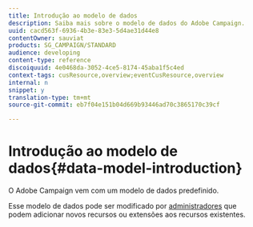 ```yaml
---
title: Introdução ao modelo de dados
description: Saiba mais sobre o modelo de dados do Adobe Campaign.
uuid: cacd563f-6936-4b3e-83e3-5d4ae31d44e8
contentOwner: sauviat
products: SG_CAMPAIGN/STANDARD
audience: developing
content-type: reference
discoiquuid: 4e0468da-3052-4ce5-8174-45aba1f5c4ed
context-tags: cusResource,overview;eventCusResource,overview
internal: n
snippet: y
translation-type: tm+mt
source-git-commit: eb7f04e151b04d669b93446ad70c3865170c39cf

---
```



# Introdução ao modelo de dados{#data-model-introduction}

O Adobe Campaign vem com um modelo de dados predefinido.

Esse modelo de dados pode ser modificado por [administradores](../../administration/using/users-management.md#functional-administrators) que podem adicionar novos recursos ou extensões aos recursos existentes.
